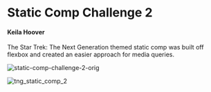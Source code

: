 # Static Comp Challenge 2
#### Keila Hoover

The Star Trek: The Next Generation themed static comp was built off flexbox and created an easier approach for media queries.

![static-comp-challenge-2-orig](https://user-images.githubusercontent.com/16125778/34457792-58505502-ed79-11e7-9d9c-75afc7314206.jpg)

![tng_static_comp_2](https://user-images.githubusercontent.com/16125778/34457800-b21e3cd4-ed79-11e7-9d13-366c935d56ee.png)

